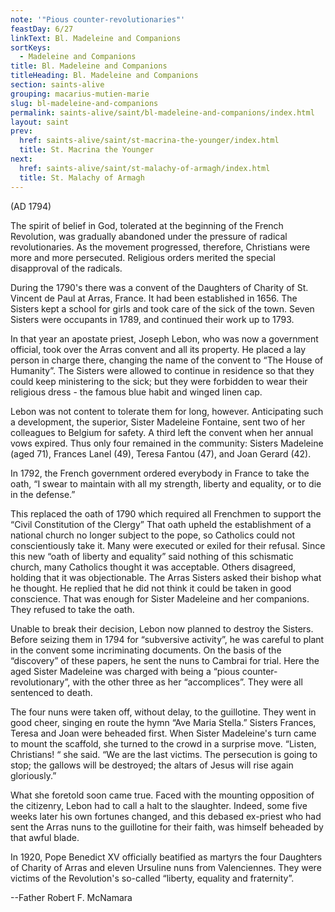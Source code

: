 ```yaml
---
note: '"Pious counter-revolutionaries"'
feastDay: 6/27
linkText: Bl. Madeleine and Companions
sortKeys:
  - Madeleine and Companions
title: Bl. Madeleine and Companions
titleHeading: Bl. Madeleine and Companions
section: saints-alive
grouping: macarius-mutien-marie
slug: bl-madeleine-and-companions
permalink: saints-alive/saint/bl-madeleine-and-companions/index.html
layout: saint
prev:
  href: saints-alive/saint/st-macrina-the-younger/index.html
  title: St. Macrina the Younger
next:
  href: saints-alive/saint/st-malachy-of-armagh/index.html
  title: St. Malachy of Armagh
---
```

(AD 1794)

The spirit of belief in God, tolerated at the beginning of the French Revolution, was gradually abandoned under the pressure of radical revolutionaries. As the movement progressed, therefore, Christians were more and more persecuted. Religious orders merited the special disapproval of the radicals.

During the 1790's there was a convent of the Daughters of Charity of St. Vincent de Paul at Arras, France. It had been established in 1656. The Sisters kept a school for girls and took care of the sick of the town. Seven Sisters were occupants in 1789, and continued their work up to 1793.

In that year an apostate priest, Joseph Lebon, who was now a government official, took over the Arras convent and all its property. He placed a lay person in charge there, changing the name of the convent to “The House of Humanity”. The Sisters were allowed to continue in residence so that they could keep ministering to the sick; but they were forbidden to wear their religious dress - the famous blue habit and winged linen cap.

Lebon was not content to tolerate them for long, however. Anticipating such a development, the superior, Sister Madeleine Fontaine, sent two of her colleagues to Belgium for safety. A third left the convent when her annual vows expired. Thus only four remained in the community: Sisters Madeleine (aged 71), Frances Lanel (49), Teresa Fantou (47), and Joan Gerard (42).

In 1792, the French government ordered everybody in France to take the oath, “I swear to maintain with all my strength, liberty and equality, or to die in the defense.”

This replaced the oath of 1790 which required all Frenchmen to support the “Civil Constitution of the Clergy” That oath upheld the establishment of a national church no longer subject to the pope, so Catholics could not conscientiously take it. Many were executed or exiled for their refusal. Since this new “oath of liberty and equality” said nothing of this schismatic church, many Catholics thought it was acceptable. Others disagreed, holding that it was objectionable. The Arras Sisters asked their bishop what he thought. He replied that he did not think it could be taken in good conscience. That was enough for Sister Madeleine and her companions. They refused to take the oath.

Unable to break their decision, Lebon now planned to destroy the Sisters. Before seizing them in 1794 for “subversive activity”, he was careful to plant in the convent some incriminating documents. On the basis of the “discovery” of these papers, he sent the nuns to Cambrai for trial. Here the aged Sister Madeleine was charged with being a “pious counter-revolutionary”, with the other three as her “accomplices”. They were all sentenced to death.

The four nuns were taken off, without delay, to the guillotine. They went in good cheer, singing en route the hymn “Ave Maria Stella.” Sisters Frances, Teresa and Joan were beheaded first. When Sister Madeleine's turn came to mount the scaffold, she turned to the crowd in a surprise move. “Listen, Christians! “ she said. “We are the last victims. The persecution is going to stop; the gallows will be destroyed; the altars of Jesus will rise again gloriously.”

What she foretold soon came true. Faced with the mounting opposition of the citizenry, Lebon had to call a halt to the slaughter. Indeed, some five weeks later his own fortunes changed, and this debased ex-priest who had sent the Arras nuns to the guillotine for their faith, was himself beheaded by that awful blade.

In 1920, Pope Benedict XV officially beatified as martyrs the four Daughters of Charity of Arras and eleven Ursuline nuns from Valenciennes. They were victims of the Revolution's so-called “liberty, equality and fraternity”.

\--Father Robert F. McNamara